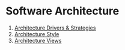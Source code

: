 # Software Architecture
1. [Architecture Drivers & Strategies](https://github.com/byron1st/my-workshop-doc/tree/master/doc/arch.strategies.md)
2. [Architecture Style](https://github.com/byron1st/my-workshop-doc/tree/master/doc/arch.style.md)
3. [Architecture Views](https://github.com/byron1st/my-workshop-doc/tree/master/doc/arch.views.md)
